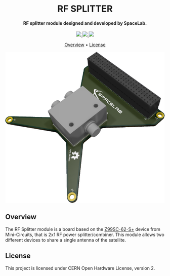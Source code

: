 <h1 align="center">
    RF SPLITTER
    <br>
</h1>

<h4 align="center">RF splitter module designed and developed by SpaceLab.</h4>

<p align="center">
    <a href="https://github.com/spacelab-ufsc/rf-splitter">
        <img src="https://img.shields.io/badge/open%20source-hardware-blue?style=for-the-badge">
    </a>
    <a href="https://github.com/spacelab-ufsc/rf-splitter/releases">
        <img src="https://img.shields.io/badge/status-development-9cf?style=for-the-badge">
    </a>
    <a href="https://github.com/spacelab-ufsc/rf-splitter/blob/master/LICENSE">
        <img src="https://img.shields.io/badge/LICENSE-CERN%20OHL%202-green?style=for-the-badge">
    </a>
</p>

<p align="center">
    <a href="#overview">Overview</a> •
    <a href="#license">License</a>
</p>

<p align="center">
    <img src="https://github.com/spacelab-ufsc/rf-splitter/blob/main/doc/rf-splitter.png">
</p>

## Overview

The RF Splitter module is a board based on the [Z99SC-62-S+](https://www.minicircuits.com/pdfs/Z99SC-62+.pdf) device from Mini-Circuits, that is 2x1 RF power splitter/combiner. This module allows two different devices to share a single antenna of the satellite.

## License

This project is licensed under CERN Open Hardware License, version 2.
